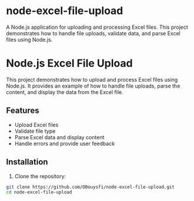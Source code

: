 # node-excel-file-upload
A Node.js application for uploading and processing Excel files. This project demonstrates how to handle file uploads, validate data, and parse Excel files using Node.js.
# Node.js Excel File Upload

This project demonstrates how to upload and process Excel files using Node.js. It provides an example of how to handle file uploads, parse the content, and display the data from the Excel file.

## Features
- Upload Excel files
- Validate file type
- Parse Excel data and display content
- Handle errors and provide user feedback

## Installation

1. Clone the repository:

```bash
git clone https://github.com/OBouysfi/node-excel-file-upload.git
cd node-excel-file-upload
